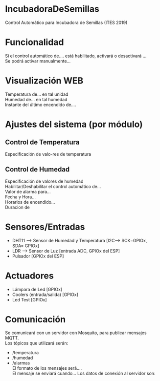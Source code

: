# IncubadoraDeSemillas
Control Automático para Incubadora de Semillas (ITES 2019)  

# Funcionalidad
Si el control automático de.... está habilitado, activará o desactivará ...  
Se podrá activar manualmente...  

# Visualización WEB
Temperatura de... en tal unidad  
Humedad de... en tal humedad  
Instante del último encendido de....  


# Ajustes del sistema (por módulo)
## Control de Temperatura
Especificación de valo-res de temperatura  
## Control de Humedad
Especificación de valores de humedad  
Habilitar/Deshabilitar el control automático de...  
Valor de alarma para...  
Fecha y Hora...  
Horarios de encendido...  
Duracion de   

# Sensores/Entradas
- DHT11 --> Sensor de Humedad y Temperatura [I2C--> SCK=GPIOx, SDA= GPIOx]
- LDR --> Sensor de Luz [entrada ADC, GPIOx del ESP]
- Pulsador [GPIOx del ESP]

# Actuadores
- Lámpara de Led [GPIOx]
- Coolers (entrada/salida) [GPIOx]
- Led Test [GPIOx]


# Comunicación
Se comunicará con un servidor con Mosquito, para publicar mensajes MQTT.  
Los tópicos que utilizará serán:  
- /temperatura  
- /humedad  
- /alarmas  
El formato de los mensajes será....  
El mensaje se enviará cuando... 
Los datos de conexión al servidor son:  
